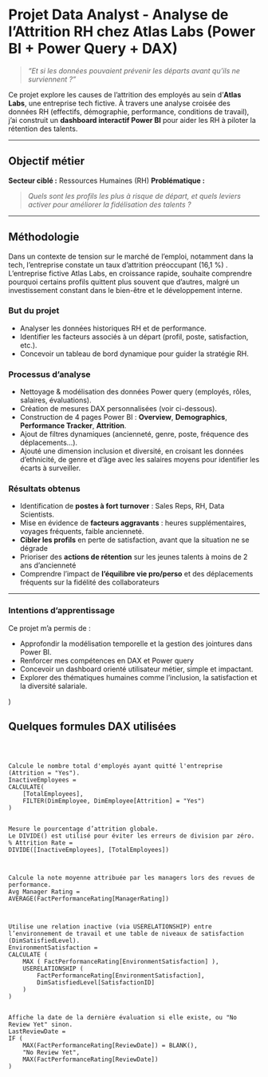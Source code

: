 # Projet Data Analyst - Analyse de l’Attrition RH chez Atlas Labs (Power BI + Power Query + DAX)

> *“Et si les données pouvaient prévenir les départs avant qu’ils ne surviennent ?”*

Ce projet explore les causes de l’attrition des employés au sein d’**Atlas Labs**, une entreprise tech fictive. À travers une analyse croisée des données RH (effectifs, démographie, performance, conditions de travail), j’ai construit un **dashboard interactif Power BI** pour aider les RH à piloter la rétention des talents.

---

## Objectif métier

**Secteur ciblé :** Ressources Humaines (RH)
**Problématique :**
> *Quels sont les profils les plus à risque de départ, et quels leviers activer pour améliorer la fidélisation des talents ?*

---

## Méthodologie

Dans un contexte de tension sur le marché de l’emploi, notamment dans la tech, l’entreprise constate un taux d’attrition préoccupant (16,1 %) .
L’entreprise fictive Atlas Labs, en croissance rapide, souhaite comprendre pourquoi certains profils quittent plus souvent que d’autres, malgré un investissement constant dans le bien-être et le développement interne.

### But du projet
- Analyser les données historiques RH et de performance.
- Identifier les facteurs associés à un départ (profil, poste, satisfaction, etc.).
- Concevoir un tableau de bord dynamique pour guider la stratégie RH.

### Processus d’analyse
- Nettoyage & modélisation des données Power query (employés, rôles, salaires, évaluations).
- Création de mesures DAX personnalisées (voir ci-dessous).
- Construction de 4 pages Power BI : **Overview**, **Demographics**, **Performance Tracker**, **Attrition**.
- Ajout de filtres dynamiques (ancienneté, genre, poste, fréquence des déplacements…).
- Ajouté une dimension inclusion et diversité, en croisant les données d’ethnicité, de genre et d’âge avec les salaires moyens pour identifier les écarts à surveiller.

### Résultats obtenus
- Identification de **postes à fort turnover** : Sales Reps, RH, Data Scientists.
- Mise en évidence de **facteurs aggravants** : heures supplémentaires, voyages fréquents, faible ancienneté.
- **Cibler les profils** en perte de satisfaction, avant que la situation ne se dégrade
- Prioriser des **actions de rétention** sur les jeunes talents à moins de 2 ans d’ancienneté
- Comprendre l’impact de **l’équilibre vie pro/perso** et des déplacements fréquents sur la fidélité des collaborateurs

---
### Intentions d’apprentissage
Ce projet m’a permis de :

- Approfondir la modélisation temporelle et la gestion des jointures dans Power BI.
- Renforcer mes compétences en DAX et Power query
- Concevoir un dashboard orienté utilisateur métier, simple et impactant.
- Explorer des thématiques humaines comme l’inclusion, la satisfaction et la diversité salariale.



)

## Quelques formules DAX utilisées

```dax



Calcule le nombre total d'employés ayant quitté l'entreprise (Attrition = "Yes").
InactiveEmployees = 
CALCULATE(
    [TotalEmployees],
    FILTER(DimEmployee, DimEmployee[Attrition] = "Yes")
)


Mesure le pourcentage d’attrition globale.
Le DIVIDE() est utilisé pour éviter les erreurs de division par zéro.
% Attrition Rate = 
DIVIDE([InactiveEmployees], [TotalEmployees])



Calcule la note moyenne attribuée par les managers lors des revues de performance.
Avg Manager Rating = 
AVERAGE(FactPerformanceRating[ManagerRating])



Utilise une relation inactive (via USERELATIONSHIP) entre l’environnement de travail et une table de niveaux de satisfaction (DimSatisfiedLevel).
EnvironmentSatisfaction = 
CALCULATE (
    MAX ( FactPerformanceRating[EnvironmentSatisfaction] ),
    USERELATIONSHIP (
        FactPerformanceRating[EnvironmentSatisfaction], 
        DimSatisfiedLevel[SatisfactionID]
    )
)


Affiche la date de la dernière évaluation si elle existe, ou "No Review Yet" sinon.
LastReviewDate = 
IF (
    MAX(FactPerformanceRating[ReviewDate]) = BLANK(),
    "No Review Yet",
    MAX(FactPerformanceRating[ReviewDate])
)

